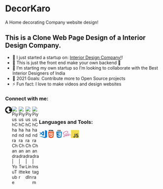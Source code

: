 # DecorKaro
A Home decorating Company website design!

## This is a Clone Web Page Design of a Interior Design Company. 

- 🔭 I just started a startup on: [Interior Design Company!][website]!
- 🌱 This is just the front end make your own backend 🤣
- 👯 I’m starting my own startup so I’m looking to collaborate with the Best Interior Designers of India
- 🥅 2021 Goals: Contribute more to Open Source projects
- ⚡ Fun fact: I love to make videos and design websites

### Connect with me:

[<img align="left" alt="piyush.decorkaro.com" width="22px" src="https://raw.githubusercontent.com/iconic/open-iconic/master/svg/globe.svg" />][website]
[<img align="left" alt="PiyushChandraChandra | YouTube" width="22px" src="https://cdn.jsdelivr.net/npm/simple-icons@v3/icons/youtube.svg" />][youtube]
[<img align="left" alt="PiyushChandraChandra | Twitter" width="22px" src="https://cdn.jsdelivr.net/npm/simple-icons@v3/icons/twitter.svg" />][twitter]
[<img align="left" alt="PiyushChandraChandra | LinkedIn" width="22px" src="https://cdn.jsdelivr.net/npm/simple-icons@v3/icons/linkedin.svg" />][linkedin]
[<img align="left" alt="PiyushChandraChandra | Instagram" width="22px" src="https://cdn.jsdelivr.net/npm/simple-icons@v3/icons/instagram.svg" />][instagram]

<br />

### Languages and Tools:

[<img align="left" alt="Visual Studio Code" width="26px" src="https://raw.githubusercontent.com/github/explore/80688e429a7d4ef2fca1e82350fe8e3517d3494d/topics/visual-studio-code/visual-studio-code.png" />][website]
[<img align="left" alt="HTML5" width="26px" src="https://raw.githubusercontent.com/github/explore/80688e429a7d4ef2fca1e82350fe8e3517d3494d/topics/html/html.png" />][website]
[<img align="left" alt="CSS3" width="26px" src="https://raw.githubusercontent.com/github/explore/80688e429a7d4ef2fca1e82350fe8e3517d3494d/topics/css/css.png" />][website]
[<img align="left" alt="Sass" width="26px" src="https://raw.githubusercontent.com/github/explore/80688e429a7d4ef2fca1e82350fe8e3517d3494d/topics/sass/sass.png" />][website]
[<img align="left" alt="JavaScript" width="26px" src="https://raw.githubusercontent.com/github/explore/80688e429a7d4ef2fca1e82350fe8e3517d3494d/topics/javascript/javascript.png" />][website]


[website]: https://decorkaro.com/
[video]: https://www.youtube.com/c/piyushchandrachandra
[twitter]: https://twitter.com/PiyushHighlight
[youtube]: https://www.youtube.com/c/piyushchandrachandra
[instagram]: https://www.instagram.com/piyushhighlight/
[linkedin]: https://www.linkedin.com/in/piyush-chandra-chandra-b16580163/
